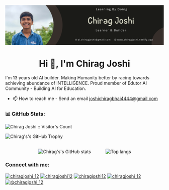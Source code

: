 <div align="center">
<img alt="desktop-oil-painting" src="https://raw.githubusercontent.com/chiragjoshi12/chiragjoshi12/main/images/Black%20Photo%20Attorney%20at%20Law%20LinkedIn%20Banner.png">
</div>

<h1 align="center">Hi 👋, I'm Chirag Joshi</h1>
<!-- <h3 align="center">Making Humanity better By AI Racing</h3> -->

I'm 13 years old AI builder. Making Humanity better by racing towards achieving abundance of INTELLIGENCE. Proud member of Edutor AI Community - Building AI for Education.
<br>

- 📫 How to reach me - Send an email [joshichiragbhai4444@gmail.com](mailto:joshichiragbhai4444@gmail.com)

### 📊 GitHub Stats:

<img src="https://profile-counter.glitch.me/chiragjoshi12/count.svg" alt="Chirag Joshi :: Visitor's Count" />

<img alt="Chirag's's GitHub Trophy" src="https://github-profile-trophy.vercel.app/?username=chiragjoshi12"/><br>

<div align="center">
  <br>
  <img alt="Chirag's's GitHub stats" src="https://github-readme-stats.vercel.app/api?username=chiragjoshi12&show_icons=true&locale=en&theme=cobalt"/>
  &nbsp;&nbsp;&nbsp;&nbsp;&nbsp;&nbsp;&nbsp;&nbsp;&nbsp;&nbsp;
  <img alt="Top langs" src="https://github-readme-stats.vercel.app/api/top-langs?username=chiragjoshi12&show_icons=true&locale=en&layout=compact&theme=cobalt"/>
</div>

<h3 align="left">Connect with me:</h3>
<p align="left">
<a href="https://twitter.com/chiragjoshi_12" target="blank"><img align="center" src="https://raw.githubusercontent.com/rahuldkjain/github-profile-readme-generator/master/src/images/icons/Social/twitter.svg" alt="chiragjoshi_12" height="30" width="40" /></a>
<a href="https://linkedin.com/in/chiragjoshi12" target="blank"><img align="center" src="https://raw.githubusercontent.com/rahuldkjain/github-profile-readme-generator/master/src/images/icons/Social/linked-in-alt.svg" alt="chiragjoshi12" height="30" width="40" /></a>
<a href="https://kaggle.com/chiragjoshi12" target="blank"><img align="center" src="https://raw.githubusercontent.com/rahuldkjain/github-profile-readme-generator/master/src/images/icons/Social/kaggle.svg" alt="chiragjoshi12" height="30" width="40" /></a>
<a href="https://instagram.com/chiragjoshi_12" target="blank"><img align="center" src="https://raw.githubusercontent.com/rahuldkjain/github-profile-readme-generator/master/src/images/icons/Social/instagram.svg" alt="chiragjoshi_12" height="30" width="40" /></a>
<a href="https://medium.com/@chiragjoshi_12" target="blank"><img align="center" src="https://raw.githubusercontent.com/rahuldkjain/github-profile-readme-generator/master/src/images/icons/Social/medium.svg" alt="@chiragjoshi_12" height="30" width="40" /></a>
</p>
<br>
